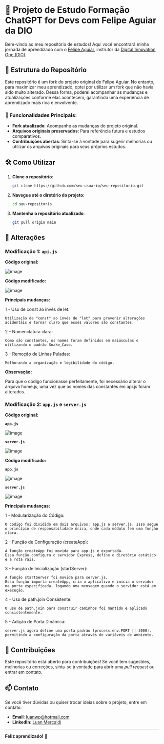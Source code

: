 # 🚀 Projeto de Estudo Formação ChatGPT for Devs com Felipe Aguiar da DIO

Bem-vindo ao meu repositório de estudos! Aqui você encontrará minha jornada de aprendizado com o [Felipe Aguiar](https://github.com/felipeAguiarCode), instrutor da [Digital Innovation One (DIO)](https://www.dio.me/). 

## 📂 Estrutura do Repositório

Este repositório é um fork do projeto original do Felipe Aguiar. No entanto, para maximizar meu aprendizado, optei por utilizar um fork que não havia sido muito alterado. Dessa forma, poderei acompanhar as mudanças e atualizações conforme elas acontecem, garantindo uma experiência de aprendizado mais rica e envolvente.

### 🌟 Funcionalidades Principais:
- **Fork atualizado**: Acompanhe as mudanças do projeto original.
- **Arquivos originais preservados**: Para referência futura e estudos comparativos.
- **Contribuições abertas**: Sinta-se à vontade para sugerir melhorias ou utilizar os arquivos originais para seus próprios estudos.

## 🛠️ Como Utilizar

1. **Clone o repositório**:

    ```bash
    git clone https://github.com/seu-usuario/seu-repositorio.git
    ```
2. **Navegue até o diretório do projeto**:
    ```bash
    cd seu-repositorio
    ```
4. **Mantenha o repositório atualizado**:
    ```bash
    git pull origin main
    ```
    
## 🔄 Alterações

### Modificação 1: `api.js`

**Código original:**

![image](https://github.com/user-attachments/assets/973c9b2e-946b-4741-981c-57b2bf7bf48d)

**Código modificado:**

![image](https://github.com/user-attachments/assets/a66b7218-3c91-49ad-b3d1-315fbc1178fc)

**Principais mudanças:**

1 - Uso de const ao invés de let:

    Utilização de "const" ao invés de "let" para prevenir alterações acidentais e tornar claro que esses valores são constantes.

2 - Nomenclatura clara: 

    Como são constantes, os nomes foram definidos em maiúsculas e utilizando o padrão Snake_Case.

3 - Remoção de Linhas Puladas:

    Melhorando a organização e legibilidade do código.

**Observação:**

Para que o código funcionasse perfeitamente, foi necessário alterar o arquivo home.js, uma vez que os nomes das constantes em api.js foram alterados.

### Modificação 2: `app.js` e  `server.js`

**Código original:**

**`app.js`**

![image](https://github.com/user-attachments/assets/0cdc0050-a101-4644-bf76-80cd7d133a6b)


**`server.js`**

![image](https://github.com/user-attachments/assets/42235d5b-3479-4b0f-87bb-4b7662e02a10)

**Código modificado:**

**`app.js`**

![image](https://github.com/user-attachments/assets/20352a5c-f900-449b-a48c-344d2f978ce4)

**`server.js`**

![image](https://github.com/user-attachments/assets/8db4a7bb-ba87-44a4-94a2-3827ce8970a9)

**Principais mudanças:**

1 - Modularização do Código:

    O código foi dividido em dois arquivos: app.js e server.js. Isso segue o princípio de responsabilidade única, onde cada módulo tem uma função clara.

2 - Função de Configuração (createApp):

    A função createApp foi movida para app.js e exportada.
    Essa função configura o servidor Express, define o diretório estático e a rota raiz.

3 - Função de Inicialização (startServer):

    A função startServer foi movida para server.js.
    Essa função importa createApp, cria o aplicativo e inicia o servidor na porta especificada, logando uma mensagem quando o servidor está em execução.

4 - Uso de path.join Consistente:

    O uso de path.join para construir caminhos foi mantido e aplicado consistentemente.

5 - Adição de Porta Dinâmica:

    server.js agora define uma porta padrão (process.env.PORT || 3000), permitindo a configuração da porta através de variáveis de ambiente.

## 🌱 Contribuições

Este repositório está aberto para contribuições! Se você tem sugestões, melhorias ou correções, sinta-se à vontade para abrir uma *pull request* ou entrar em contato.

## 📫 Contato

Se você tiver dúvidas ou quiser trocar ideias sobre o projeto, entre em contato:

- **Email**: luanwp@hotmail.com
- **LinkedIn**: [Luan Mercaldi](https://www.linkedin.com/in/seu-perfil/)

---

**Feliz aprendizado!** 🌟
